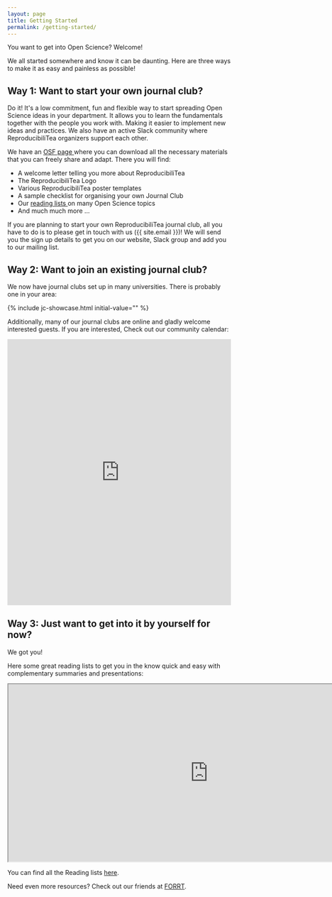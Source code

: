 ```yaml
---
layout: page
title: Getting Started
permalink: /getting-started/
---
```


You want to get into Open Science? Welcome!

We all started somewhere and know it can be daunting. Here are three ways to make it as easy and painless as possible!



## Way 1: Want to start your own journal club?

Do it! It's a low commitment, fun and flexible way to start spreading Open Science ideas in your department. It allows you to learn the fundamentals together with the people you work with. Making it easier to implement new ideas and practices.
We also have an active Slack community where ReproducibiliTea organizers support each other.

We have an [OSF page <sup><i class="fas fa-external-link-square-alt"></i></sup>](https://osf.io/3qrj6/wiki/home/) where you can download all the necessary materials that you can freely share and adapt. There you will find:
- A welcome letter telling you more about ReproducibiliTea
- The ReproducibiliTea Logo
- Various ReproducibiliTea poster templates
- A sample checklist for organising your own Journal Club
- Our [reading lists <sup><i class="fas fa-external-link-square-alt"></i></sup>](https://rpt-rl.netlify.app/) on many Open Science topics
- And much much more ...

<!---
We also maintain a [central Zotero library <sup><i class="fas fa-external-link-square-alt"></i></sup>](https://www.zotero.org/groups/2354006/reproducibilitea/items/) with collections for each individual journal club, as well as a folder of suggestions for [introductory papers <sup><i class="fas fa-external-link-square-alt"></i></sup>](https://www.zotero.org/groups/2354006/reproducibilitea/items/collectionKey/5EMUTRWM) for the first few journal clubs.
--->

If you are planning to start your own ReproducibiliTea journal club, all you have to do is to please get in touch with us ({{ site.email }})! We will send you the sign up details to get you on our website, Slack group and add you to our mailing list.

## Way 2: Want to join an existing journal club?

We now have journal clubs set up in many universities. There is probably one in your area:

{% include jc-showcase.html initial-value="" %}

Additionally, many of our journal clubs are online and gladly welcome interested guests. If you are interested, Check out our community calendar:

<iframe src="https://calendar.google.com/calendar/embed?height=600&amp;wkst=2&amp;bgcolor=%23ffffff&amp;ctz=Europe%2FLondon&amp;src=OHRyYnRncWZ1cWZscDN0YzdibjZsZjNldDhAZ3JvdXAuY2FsZW5kYXIuZ29vZ2xlLmNvbQ&amp;color=%23E67C73&amp;hl=en_GB" style="border-width:0" width="100%" height="600" frameborder="0" scrolling="no"></iframe>



## Way 3: Just want to get into it by yourself for now?

We got you! 

Here some great reading lists to get you in the know quick and easy with complementary summaries and presentations:

<iframe src="https://rpt-rl.netlify.app/" title="Reading List" width="900" height="400"></iframe>


You can find all the Reading lists [here](https://rpt-rl.netlify.app/).

Need even more resources? Check out our friends at [FORRT](https://forrt.org/).